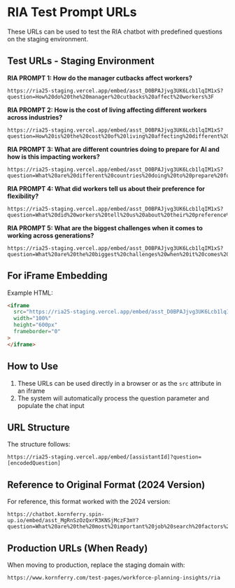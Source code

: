 # RIA Test Prompt URLs

These URLs can be used to test the RIA chatbot with predefined questions on the staging environment.

## Test URLs - Staging Environment

**RIA PROMPT 1: How do the manager cutbacks affect workers?**

```
https://ria25-staging.vercel.app/embed/asst_D0BPAJjvg3UK6Lcb1lqIM1xS?question=How%20do%20the%20manager%20cutbacks%20affect%20workers%3F
```

**RIA PROMPT 2: How is the cost of living affecting different workers across industries?**

```
https://ria25-staging.vercel.app/embed/asst_D0BPAJjvg3UK6Lcb1lqIM1xS?question=How%20is%20the%20cost%20of%20living%20affecting%20different%20workers%20across%20industries%3F
```

**RIA PROMPT 3: What are different countries doing to prepare for AI and how is this impacting workers?**

```
https://ria25-staging.vercel.app/embed/asst_D0BPAJjvg3UK6Lcb1lqIM1xS?question=What%20are%20different%20countries%20doing%20to%20prepare%20for%20AI%20and%20how%20is%20this%20impacting%20workers%3F
```

**RIA PROMPT 4: What did workers tell us about their preference for flexibility?**

```
https://ria25-staging.vercel.app/embed/asst_D0BPAJjvg3UK6Lcb1lqIM1xS?question=What%20did%20workers%20tell%20us%20about%20their%20preference%20for%20flexibility%3F
```

**RIA PROMPT 5: What are the biggest challenges when it comes to working across generations?**

```
https://ria25-staging.vercel.app/embed/asst_D0BPAJjvg3UK6Lcb1lqIM1xS?question=What%20are%20the%20biggest%20challenges%20when%20it%20comes%20to%20working%20across%20generations%3F
```

## For iFrame Embedding

Example HTML:

```html
<iframe
  src="https://ria25-staging.vercel.app/embed/asst_D0BPAJjvg3UK6Lcb1lqIM1xS?question=What%20are%20the%20biggest%20challenges%20when%20it%20comes%20to%20working%20across%20generations%3F"
  width="100%"
  height="600px"
  frameborder="0"
>
</iframe>
```

## How to Use

1. These URLs can be used directly in a browser or as the `src` attribute in an iframe
2. The system will automatically process the question parameter and populate the chat input

## URL Structure

The structure follows:

```
https://ria25-staging.vercel.app/embed/[assistantId]?question=[encodedQuestion]
```

## Reference to Original Format (2024 Version)

For reference, this format worked with the 2024 version:

```
https://chatbot.kornferry.spin-up.io/embed/asst_MgRnSzOzQxrR3KNSjMczF3mY?question=What%20are%20the%20most%20important%20job%20search%20factors%20by%20age%3F
```

## Production URLs (When Ready)

When moving to production, replace the staging domain with:

```
https://www.kornferry.com/test-pages/workforce-planning-insights/ria
```
